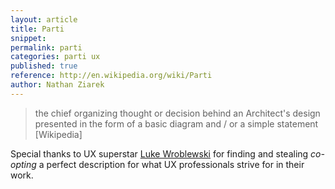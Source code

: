 ```yaml
---
layout: article
title: Parti
snippet: 
permalink: parti
categories: parti ux 
published: true
reference: http://en.wikipedia.org/wiki/Parti
author: Nathan Ziarek
---
```


> the chief organizing thought or decision behind an Architect's design presented in the form of a basic diagram and / or a simple statement \[Wikipedia\]

Special thanks to UX superstar [Luke Wroblewski][2] for finding and stealing _co-opting_ a perfect description for what UX professionals strive for in their work.

[2]: http://twitter.com/lukewdesign
